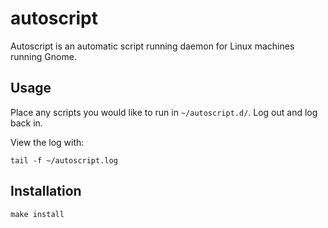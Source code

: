 # autoscript

Autoscript is an automatic script running daemon for Linux machines running Gnome.

## Usage

Place any scripts you would like to run in `~/autoscript.d/`. Log out and log back in.

View the log with:

```
tail -f ~/autoscript.log
```

## Installation

```
make install
```
